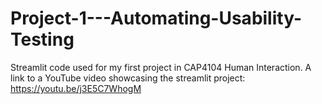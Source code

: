 # Project-1---Automating-Usability-Testing
Streamlit code used for my first project in CAP4104 Human Interaction.
A link to a YouTube video showcasing the streamlit project: https://youtu.be/j3E5C7WhogM
